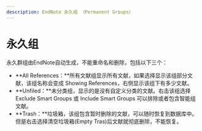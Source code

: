 ```yaml
---
description: EndNote 永久组 （Permanent Groups）
---
```


# 永久组

永久群组由EndNote自动生成，不能重命名和删除，包括以下三个：

* **All References：**所有文献组显示所有文献，如果选择显示该组部分文献，该组名称会变成 Showing References，右侧显示该组下有多少文献。
* **Unfiled：**未分类组，显示的是没有自定义分类的文献。右击该组选择 Exclude Smart Groups 或 Include Smart Groups 可以排除或者包含智能组文献。
* **Trash：**垃圾箱，该组包含暂时删除的文献，可以随时恢复到数据库中。但是右击选择清空垃圾箱\(Empty Tras\)后文献就彻底删除，不能恢复。

